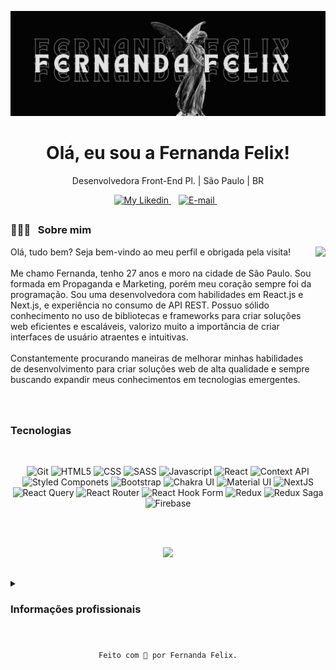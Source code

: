![header.](https://github.com/fernandaflx/fernandaflx/blob/main/profile-header.png?raw=true)

<h1 align="center"> Olá, eu sou a Fernanda Felix! </h1>
<p align="center">Desenvolvedora Front-End Pl. | São Paulo | BR</p>


<p align='center'>
  <a href="https://www.linkedin.com/in/fernanda-leite-felix/">
    <img height="25px" alt="My Likedin" src="https://img.shields.io/badge/LinkedIn-0077B5?style=for-the-badge&logo=linkedin&logoColor=white"/>
  </a>&nbsp;&nbsp;
  <a href="mailto:fernandaleitefelix@gmail.com">
    <img height="25px" alt= "E-mail" src="https://img.shields.io/badge/Gmail-D14836?style=for-the-badge&logo=gmail&logoColor=white"/>        
  </a>&nbsp;&nbsp;
</p>

## <h3>👩🏻‍🦰  &nbsp; Sobre mim 
    
  <img align="right" height="210px" src="https://github-readme-stats.vercel.app/api?username=fernandaflx&count_private=true&show_icons=true&theme=rose_pine&hide_rank=true&custom_title=Minhas%20estatísticas&hide_border=true&include_all_commits=true"/>
</h3>


<p align="left">Olá, tudo bem? Seja bem-vindo ao meu perfil e obrigada pela visita! </br><br>
Me chamo Fernanda, tenho 27 anos e moro na cidade de São Paulo. Sou formada em Propaganda e Marketing, porém meu coração sempre foi da programação. 
Sou uma desenvolvedora com habilidades em React.js e Next.js, e experiência no consumo de API REST. Possuo sólido conhecimento no uso de bibliotecas e frameworks para criar soluções web eficientes e escaláveis, valorizo muito a importância de criar interfaces de usuário atraentes e intuitivas. 
<br><br>
Constantemente procurando maneiras de melhorar minhas habilidades de desenvolvimento para criar soluções web de alta qualidade e sempre buscando expandir meus conhecimentos em tecnologias emergentes.
<br><br><br>
</p>


## <h3>Tecnologias</h3>

<br>
  
  <p align="center">
  <img height="30px" alt="Git" src="https://img.shields.io/badge/GIT-E44C30?style=for-the-badge&logo=git&logoColor=white"/>
  <img height="30px" alt="HTML5" src="https://img.shields.io/badge/HTML5-E34F26?style=for-the-badge&logo=html5&logoColor=white"/>
  <img height="30px" alt="CSS" src="https://img.shields.io/badge/CSS3-1572B6?style=for-the-badge&logo=css3&logoColor=white"/>
  <img height="30px" alt="SASS" src="https://img.shields.io/badge/Sass-CC6699?style=for-the-badge&logo=sass&logoColor=white"/>
  <img height="30px" alt="Javascript" src="https://img.shields.io/badge/JavaScript-323330?style=for-the-badge&logo=javascript&logoColor=F7DF1E"/>
  <img height="30px" alt="React" src="https://img.shields.io/badge/React-20232A?style=for-the-badge&logo=react&logoColor=61DAFB"/>
  <img height="30px" alt="Context API" src="https://img.shields.io/badge/Context--Api-000000?style=for-the-badge&logo=react"/>
  <img height="30px" alt="Styled Componets" src="https://img.shields.io/badge/styled--components-DB7093?style=for-the-badge&logo=styled-components&logoColor=white"/> 
  <img height="30px" alt="Bootstrap" src="https://img.shields.io/badge/Bootstrap-563D7C?style=for-the-badge&logo=bootstrap&logoColor=white"/> 
  <img height="30px" alt="Chakra UI" src="https://img.shields.io/badge/Chakra--UI-319795?style=for-the-badge&logo=chakra-ui&logoColor=white"/> 
  <img height="30px" alt="Material UI" src="https://img.shields.io/badge/Material%20UI-007FFF?style=for-the-badge&logo=mui&logoColor=white"/> 
  <img height="30px" alt="NextJS" src="https://img.shields.io/badge/next.js-000000?style=for-the-badge&logo=nextdotjs&logoColor=white"/> 
  <img height="30px" alt="React Query" src="https://img.shields.io/badge/-React%20Query-FF4154?style=for-the-badge&logo=react%20query&logoColor=white"/> 
  <img height="30px" alt="React Router" src="https://img.shields.io/badge/React_Router-CA4245?style=for-the-badge&logo=react-router&logoColor=white"/> 
  <img height="30px" alt="React Hook Form" src="https://img.shields.io/badge/React%20Hook%20Form-%23EC5990.svg?style=for-the-badge&logo=reacthookform&logoColor=white"/> 
  <img height="30px" alt="Redux" src="https://img.shields.io/badge/Redux-593D88?style=for-the-badge&logo=redux&logoColor=white"/>
  <img height="30px" alt="Redux Saga" src="https://img.shields.io/badge/Redux%20saga-86D46B?style=for-the-badge&logo=redux%20saga&logoColor=999999"/>
  <img height="30px" alt="Firebase" src="https://img.shields.io/badge/firebase-a08021?style=for-the-badge&logo=firebase&logoColor=ffcd34"/>

  <br><br>
  
  <p align="center">
    <img src="https://github-readme-stats.vercel.app/api/top-langs/?username=fernandaflx&exclude_repo=github-readme-stats,fernandaflx.github.io&langs_count=10&layout=compact&theme=rose_pine&hide_border=true" />
  </p>
</p>
  
   ##
  
  <details>
  <summary><h3>Informações profissionais</h3></summary>

  <details>
    <summary><h4>Educação</summary></h4><br>
  
**🎓 Formação Acadêmica**
  ##
- 📖 Bacharelado em Propaganda e Marketing<br>
📆 2017 - 2021<br>
📍 UNIP - São Paulo, Brasil<br><br>
  
**📚 Cursos Livres**
    
  ##
    
- 📖 Hiring Coders - Bootcamp FullStack<br>
📆 Carga horária: 120 horas<br>
📍 Gama Academy<br><br>
 
- 📖 Discover<br>
📆 Carga horária: 120 horas<br>
📍 Rocketseat
 </details>
  
  ##
  
  <details>
  <summary><h4>Experiências</h4></summary><br>
  
- **💼 Desenvolvedora FrontEnd Pleno**<br>
📆 2022 - atualmente<br>
📍 Americas Tech - São Paulo, Brasil<br><br>

- **💼 Desenvolvedora FrontEnd Junior**<br>
📆 2021 - 2022<br>
📍 Squadacomp - São Paulo, Brasil<br><br>
  
- **💼 Assistente de Trade Marketing**<br>
📆 2020 - 2021<br>
📍 Seventrade Marketing - São Paulo, Brasil<br><br>
    
- **💼 Estagiária de Trade Marketing**<br>
📆 2018 - 2019<br>
📍 Compart Marketing e Tecnologia - São Paulo, Brasil<br><br>
    
</details>
  
</details>

##

<!----  <h3>Repositórios</h3><br>

<div>

<a href="https://github.com/fernandaflx/rocketseat-portfolio">
  <img align="center" src="https://github-readme-stats.vercel.app/api/pin/?username=fernandaflx&repo=rocketseat-portfolio&theme=rose_pine&hide_border=true"/>
 </a>
  
  <a href="https://github.com/fernandaflx/interface-instagram-dio">
  <img align="center" src="https://github-readme-stats.vercel.app/api/pin/?username=fernandaflx&repo=interface-instagram-dio&theme=rose_pine&hide_border=true"/>
 </a>
  
  
   <a href="https://github.com/fernandaflx/desafio-codenation">
  <img align="center" src="https://github-readme-stats.vercel.app/api/pin/?username=fernandaflx&repo=desafio-codenation&theme=rose_pine&hide_border=true"/>
 </a>
</div>
---->
##
  <pre><code><p align="center">Feito com 💜 por Fernanda Felix.</p></code></pre>
